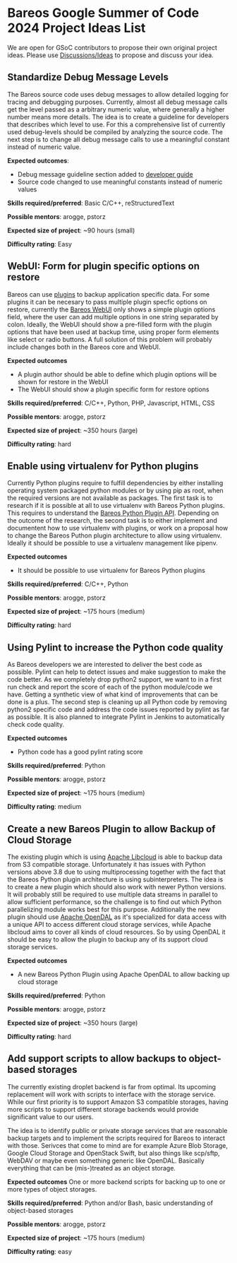 # Bareos Google Summer of Code 2024 Project Ideas List

We are open for GSoC contributors to propose their own original project ideas.
Please use [Discussions/Ideas](https://github.com/bareos/GSoC2024/discussions/categories/ideas) to propose and discuss your idea.

## Standardize Debug Message Levels

The Bareos source code uses debug messages to allow detailed logging for tracing and debugging purposes.
Currently, almost all debug message calls get the level passed as a arbitrary numeric value, where generally a higher number means more details.
The idea is to create a guideline for developers that describes which level to use.
For this a comprehensive list of currently used debug-levels should be compiled by analyzing the source code.
The next step is to change all debug message calls to use a meaningful constant instead of numeric value.

**Expected outcomes**:
* Debug message guideline section added to [developer guide](https://docs.bareos.org/DeveloperGuide.html)
* Source code changed to use meaningful constants instead of numeric values

**Skills required/preferred**:
Basic C/C++, reStructuredText

**Possible mentors**: arogge, pstorz

**Expected size of project**: ~90 hours (small)

**Difficulty rating**: Easy

## WebUI: Form for plugin specific options on restore

Bareos can use [plugins](https://docs.bareos.org/TasksAndConcepts/Plugins.html#file-daemon-plugins) to backup application specific data.
For some plugins it can be necesary to pass multiple plugin specfic options on restore, currently the [Bareos WebUI](https://docs.bareos.org/IntroductionAndTutorial/BareosWebui.html) only shows a simple plugin options field, where the user can add multiple options in one string separated by colon.
Ideally, the WebUI should show a pre-filled form with the plugin options that have been used at  backup  time, using proper form elements like select or radio buttons.
A full solution of this problem will probably include changes both in the Bareos core and WebUI.

**Expected outcomes**
* A plugin author should be able to define which plugin options will be shown for restore in the WebUI
* The WebUI should show a plugin specific form for restore options

**Skills required/preferred**:
C/C++, Python, PHP, Javascript, HTML, CSS

**Possible mentors**: arogge, pstorz

**Expected size of project**: ~350 hours (large)

**Difficulty rating**: hard

## Enable using virtualenv for Python plugins

Currently Python plugins require to fulfill dependencies by either installing operating system packaged python modules or by using pip as root, when the required versions are not available as packages.
The first task is to research if it is possible at all to use virtualenv with Bareos Python plugins.
This requires to understand the [Bareos Python Plugin API](https://docs.bareos.org/DeveloperGuide/PythonPluginAPI.html).
Depending on the outcome of the research, the second task is to either implement and documentent how to use virtualenv with plugins, or work on a proposal how to change the Bareos Puthon plugin architecture to allow using virtualenv.
Ideally it should be possible to use a virtualenv management like pipenv.

**Expected outcomes**
* It should be possible to use virtualenv for Bareos Python plugins

**Skills required/preferred**:
C/C++, Python

**Possible mentors**: arogge, pstorz

**Expected size of project**: ~175 hours (medium)

**Difficulty rating**: hard

## Using Pylint to increase the Python code quality

As Bareos developers we are interested to deliver the best code as possible.
Pylint can help to detect issues and make suggestion to make the code better.
As we completely drop python2 support, we want to in a first run check and report the score of each of the python module/code we have.
Getting a synthetic view of what kind of improvements that can be done is a plus.
The second step is cleaning up all Python code by removing python2 specific code and address the code issues reported by pylint as far as possible.
It is also planned to integrate Pylint in Jenkins to automatically check code quality.

**Expected outcomes**
* Python code has a good pylint rating score

**Skills required/preferred**:
Python

**Possible mentors**: arogge, pstorz

**Expected size of project**: ~175 hours (medium)

**Difficulty rating**: medium

## Create a new Bareos Plugin to allow Backup of Cloud Storage

The existing plugin which is using [Apache Libcloud](https://libcloud.apache.org/) is able
to backup data from S3 compatible storage. Unfortunately it has issues with Python versions
above 3.8 due to using multiprocessing together with the fact that the Bareos Python plugin
architecture is using subinterpreters.
The idea is to create a new plugin which should also work with newer Python versions.
It will probably still be required to use multiple data streams in parallel to allow sufficient
performance, so the challenge is to find out which Python parallelizing module works best for this purpose.
Additionally the new plugin should use [Apache OpenDAL](https://opendal.apache.org/) as it's
specialized for data access with a unique API to access different cloud storage services,
while Apache libcloud aims to cover all kinds of cloud resources.
So by using OpenDAL it should be easy to allow the plugin to backup any of its support
cloud storage services.

**Expected outcomes**
* A new Bareos Python Plugin using Apache OpenDAL to allow backing up cloud storage

**Skills required/preferred**:
Python

**Possible mentors**: arogge, pstorz

**Expected size of project**: ~350 hours (large)

**Difficulty rating**: hard

## Add support scripts to allow backups to object-based storages

The currently existing droplet backend is far from optimal. Its upcoming
replacement will work with scripts to interface with the storage service.
While our first priority is to support Amazon S3 compatible storages, having
more scripts to support different storage backends would provide significant
value to our users.

The idea is to identify public or private storage services that are reasonable
backup targets and to implement the scripts required for Bareos to interact
with those.
Serivces that come to mind are for example Azure Blob Storage, Google Cloud
Storage and OpenStack Swift, but also things like scp/sftp, WebDAV or maybe
even something generic like OpenDAL. Basically everything that can be
(mis-)treated as an object storage.

**Expected outcomes**
One or more backend scripts for backing up to one or more types of object
storages.

**Skills required/preferred**:
Python and/or Bash, basic understanding of object-based storages

**Possible mentors**: arogge, pstorz

**Expected size of project**: ~175 hours (medium)

**Difficulty rating**: easy
